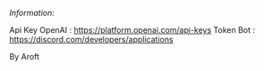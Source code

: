 *Information:*

Api Key OpenAI : https://platform.openai.com/api-keys
Token Bot : https://discord.com/developers/applications

By Aroft